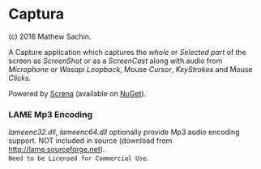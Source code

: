 # Captura
(c) 2016 Mathew Sachin.

A Capture application which captures the _whole_ or _Selected part_ of the screen as _ScreenShot_ or as a _ScreenCast_
along with audio from _Microphone_ or _Wasapi Loopback_, Mouse _Cursor_, _KeyStrokes_ and Mouse _Clicks_.

Powered by [Screna](https://github.com/MathewSachin/Screna) (available on [NuGet](http://nuget.org/packages/Screna)).

### LAME Mp3 Encoding
_lameenc32.dll_, _lameenc64.dll_ optionally provide Mp3 audio encoding support.
NOT included in source (download from http://lame.sourceforge.net).  
`Need to be Licensed for Commercial Use`.
